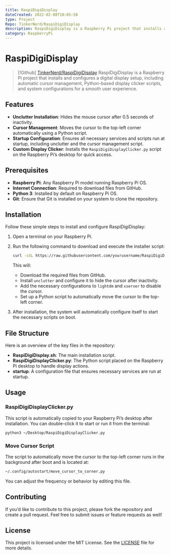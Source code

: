 ```yaml
---
title: RaspiDigiDisplay
dateCreated: 2022-02-08T10:05:58
type: Project
Repo: TinkerNerd/RaspiDigiDisplay
description: RaspiDigiDisplay is a Raspberry Pi project that installs and configures a digital display setup, including automatic cursor management, Python-based display clicker scripts, and system configurations for a smooth user experience.
category: RaspberryPi
---
```

# RaspiDigiDisplay


> [!Github] [TinkerNerd/RaspiDigiDisplay](https://github.com/tinkernerd/raspidigidisplay)
> RaspiDigiDisplay is a Raspberry Pi project that installs and configures a digital display setup, including automatic cursor management, Python-based display clicker scripts, and system configurations for a smooth user experience.

## Features

- **Unclutter Installation**: Hides the mouse cursor after 0.5 seconds of inactivity.
- **Cursor Management**: Moves the cursor to the top-left corner automatically using a Python script.
- **Startup Configuration**: Ensures all necessary services and scripts run at startup, including unclutter and the cursor management script.
- **Custom Display Clicker**: Installs the `RaspiDigiDisplayClicker.py` script on the Raspberry Pi’s desktop for quick access.

## Prerequisites

- **Raspberry Pi**: Any Raspberry Pi model running Raspberry Pi OS.
- **Internet Connection**: Required to download files from GitHub.
- **Python 3**: Installed by default on Raspberry Pi OS.
- **Git**: Ensure that Git is installed on your system to clone the repository.

## Installation

Follow these simple steps to install and configure RaspiDigiDisplay:

1. Open a terminal on your Raspberry Pi.
2. Run the following command to download and execute the installer script:

   ```bash
   curl -sSL https://raw.githubusercontent.com/yourusername/RaspiDigiDisplay/main/RaspiDigiDisplay.sh | bash
   ```

   This will:
   - Download the required files from GitHub.
   - Install `unclutter` and configure it to hide the cursor after inactivity.
   - Add the necessary configurations to `lightdm` and `xserver` to disable the cursor.
   - Set up a Python script to automatically move the cursor to the top-left corner.

3. After installation, the system will automatically configure itself to start the necessary scripts on boot.

## File Structure

Here is an overview of the key files in the repository:

- **RaspiDigiDisplay.sh**: The main installation script.
- **RaspiDigiDisplayClicker.py**: The Python script placed on the Raspberry Pi desktop to handle display actions.
- **startup**: A configuration file that ensures necessary services are run at startup.

## Usage

### RaspiDigiDisplayClicker.py
This script is automatically copied to your Raspberry Pi’s desktop after installation. You can double-click it to start or run it from the terminal:

```bash
python3 ~/Desktop/RaspiDigiDisplayClicker.py
```

### Move Cursor Script

The script to automatically move the cursor to the top-left corner runs in the background after boot and is located at:

```bash
~/.config/autostart/move_cursor_to_corner.py
```

You can adjust the frequency or behavior by editing this file.

## Contributing

If you’d like to contribute to this project, please fork the repository and create a pull request. Feel free to submit issues or feature requests as well!

## License

This project is licensed under the MIT License. See the [LICENSE](LICENSE) file for more details.
